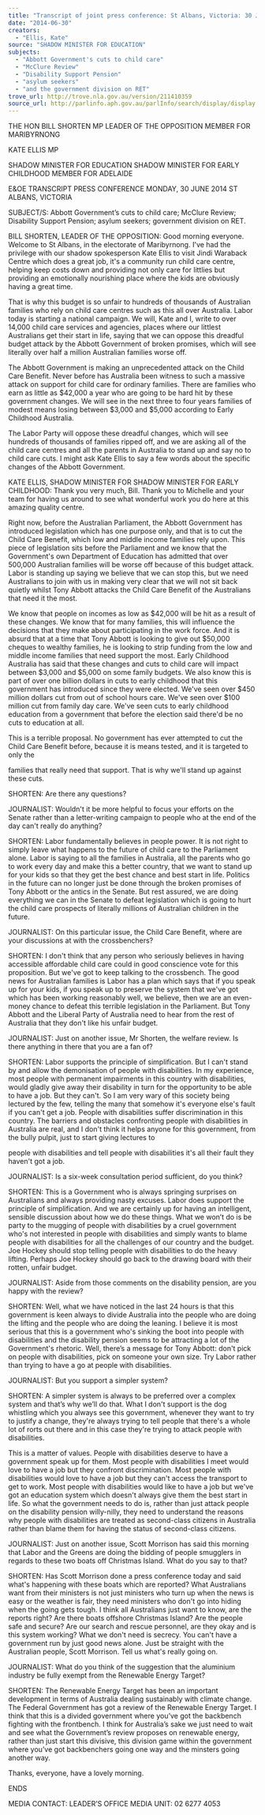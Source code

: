 ```yaml
---
title: "Transcript of joint press conference: St Albans, Victoria: 30 June 2014: Abbott Government's cuts to child care; McClure Review; Disability Support Pension; asylum seekers; and the government division on RET"
date: "2014-06-30"
creators:
  - "Ellis, Kate"
source: "SHADOW MINISTER FOR EDUCATION"
subjects:
  - "Abbott Government's cuts to child care"
  - "McClure Review"
  - "Disability Support Pension"
  - "asylum seekers"
  - "and the government division on RET"
trove_url: http://trove.nla.gov.au/version/211410359
source_url: http://parlinfo.aph.gov.au/parlInfo/search/display/display.w3p;query=Id%3A%22media/pressrel/3254347%22
---
```


 

 THE HON BILL SHORTEN MP  LEADER OF THE OPPOSITION  MEMBER FOR MARIBYRNONG   

 KATE ELLIS MP 

 SHADOW MINISTER FOR EDUCATION  SHADOW MINISTER FOR EARLY CHILDHOOD  MEMBER FOR ADELAIDE   

 

 E&OE TRANSCRIPT  PRESS CONFERENCE  MONDAY, 30 JUNE 2014  ST ALBANS, VICTORIA   

 SUBJECT/S: Abbott Government’s cuts to child care; McClure Review;  Disability Support Pension; asylum seekers; government division on  RET.    

 BILL SHORTEN, LEADER OF THE OPPOSITION: Good morning everyone.  Welcome to St Albans, in the electorate of Maribyrnong. I've had the privilege  with our shadow spokesperson Kate Ellis to visit Jindi Waraback Centre which  does a great job, it's a community run child care centre, helping keep costs down  and providing not only care for littlies but providing an emotionally nourishing  place where the kids are obviously having a great time.    

 That is why this budget is so unfair to hundreds of thousands of Australian  families who rely on child care centres such as this all over Australia. Labor today  is starting a national campaign. We will, Kate and I, write to over 14,000 child  care services and agencies, places where our littlest Australians get their start in  life, saying that we can oppose this dreadful budget attack by the Abbott  Government of broken promises, which will see literally over half a million  Australian families worse off.  

 

 The Abbott Government is making an unprecedented attack on the Child Care  Benefit. Never before has Australia been witness to such a massive attack on  support for child care for ordinary families. There are families who earn as little  as $42,000 a year who are going to be hard hit by these government changes.  We will see in the next three to four years families of modest means losing  between $3,000 and $5,000 according to Early Childhood Australia.    

 The Labor Party will oppose these dreadful changes, which will see hundreds of  thousands of families ripped off, and we are asking all of the child care centres  and all the parents in Australia to stand up and say no to child care cuts. I might  ask Kate Ellis to say a few words about the specific changes of the Abbott  Government.   

 KATE ELLIS, SHADOW MINISTER FOR SHADOW MINISTER FOR EARLY  CHILDHOOD: Thank you very much, Bill. Thank you to Michelle and your team  for having us around to see what wonderful work you do here at this amazing  quality centre.    

 Right now, before the Australian Parliament, the Abbott Government has  introduced legislation which has one purpose only, and that is to cut the Child  Care Benefit, which low and middle income families rely upon. This piece of  legislation sits before the Parliament and we know that the Government's own  Department of Education has admitted that over 500,000 Australian families will  be worse off because of this budget attack. Labor is standing up saying we  believe that we can stop this, but we need Australians to join with us in making  very clear that we will not sit back quietly whilst Tony Abbott attacks the Child  Care Benefit of the Australians that need it the most.    

 We know that people on incomes as low as $42,000 will be hit as a result of  these changes. We know that for many families, this will influence the decisions  that they make about participating in the work force. And it is absurd that at a  time that Tony Abbott is looking to give out $50,000 cheques to wealthy families,  he is looking to strip funding from the low and middle income families that need  support the most. Early Childhood Australia has said that these changes and cuts  to child care will impact between $3,000 and $5,000 on some family budgets.  We also know this is part of over one billion dollars in cuts to early childhood that  this government has introduced since they were elected.   We've seen over $450 million dollars cut from out of school hours care. We've  seen over $100 million cut from family day care. We've seen cuts to early  childhood education from a government that before the election said there'd be  no cuts to education at all.    

 This is a terrible proposal. No government has ever attempted to cut the Child  Care Benefit before, because it is means tested, and it is targeted to only the 

 families that really need that support. That is why we'll stand up against these  cuts.   

 SHORTEN: Are there any questions? 

 JOURNALIST: Wouldn't it be more helpful to focus your efforts on the Senate  rather than a letter-writing campaign to people who at the end of the day can't  really do anything?   

 SHORTEN: Labor fundamentally believes in people power. It is not right to  simply leave what happens to the future of child care to the Parliament alone.  Labor is saying to all the families in Australia, all the parents who go to work  every day and make this a better country, that we want to stand up for your kids  so that they get the best chance and best start in life. Politics in the future can  no longer just be done through the broken promises of Tony Abbott or the antics  in the Senate. But rest assured, we are doing everything we can in the Senate to  defeat legislation which is going to hurt the child care prospects of literally  millions of Australian children in the future.   

 JOURNALIST: On this particular issue, the Child Care Benefit, where are your  discussions at with the crossbenchers?   

 SHORTEN: I don't think that any person who seriously believes in having  accessible affordable child care could in good conscience vote for this  proposition. But we've got to keep talking to the crossbench. The good news for  Australian families is Labor has a plan which says that if you speak up for your  kids, if you speak up to preserve the system that we've got which has been  working reasonably well, we believe, then we are an even-money chance to  defeat this terrible legislation in the Parliament. But Tony Abbott and the Liberal  Party of Australia need to hear from the rest of Australia that they don't like his  unfair budget.   

 JOURNALIST: Just on another issue, Mr Shorten, the welfare review. Is there  anything in there that you are a fan of?   

 SHORTEN: Labor supports the principle of simplification. But I can't stand by  and allow the demonisation of people with disabilities. In my experience, most  people with permanent impairments in this country with disabilities, would gladly  give away their disability in turn for the opportunity to be able to have a job. But  they can't. So I am very wary of this society being lectured by the few, telling  the many that somehow it's everyone else's fault if you can't get a job. People  with disabilities suffer discrimination in this country. The barriers and obstacles  confronting people with disabilities in Australia are real, and I don't think it helps  anyone for this government, from the bully pulpit, just to start giving lectures to 

 people with disabilities and tell people with disabilities it's all their fault they  haven't got a job.   

 JOURNALIST: Is a six-week consultation period sufficient, do you think?   

 SHORTEN: This is a Government who is always springing surprises on  Australians and always providing nasty excuses. Labor does support the principle  of simplification. And we are certainly up for having an intelligent, sensible  discussion about how we do these things. What we won’t do is be party to the  mugging of people with disabilities by a cruel government who's not interested in  people with disabilities and simply wants to blame people with disabilities for all  the challenges of our country and the budget. Joe Hockey should stop telling  people with disabilities to do the heavy lifting. Perhaps Joe Hockey should go  back to the drawing board with their rotten, unfair budget. 

 JOURNALIST: Aside from those comments on the disability pension, are you  happy with the review?   

 SHORTEN: Well, what we have noticed in the last 24 hours is that this  government is keen always to divide Australia into the people who are doing the  lifting and the people who are doing the leaning. I believe it is most serious that  this is a government who's sinking the boot into people with disabilities and the  disability pension seems to be attracting a lot of the Government's rhetoric. Well,  there’s a message for Tony Abbott: don't pick on people with disabilities, pick on  someone your own size. Try Labor rather than trying to have a go at people with  disabilities.   

 JOURNALIST: But you support a simpler system?   

 SHORTEN: A simpler system is always to be preferred over a complex system  and that’s why we’ll do that. What I don't support is the dog whistling which you  always see this government, whenever they want to try to justify a change,  they're always trying to tell people that there's a whole lot of rorts out there and  in this case they're trying to attack people with disabilities.    

 This is a matter of values. People with disabilities deserve to have a government  speak up for them. Most people with disabilities I meet would love to have a job  but they confront discrimination. Most people with disabilities would love to have  a job but they can't access the transport to get to work. Most people with  disabilities would like to have a job but we've got an education system which  doesn't always give them the best start in life. So what the government needs to  do is, rather than just attack people on the disability pension willy-nilly, they  need to understand the reasons why people with disabilities are treated as  second-class citizens in Australia rather than blame them for having the status of  second-class citizens. 

 

 JOURNALIST: Just on another issue, Scott Morrison has said this morning that  Labor and the Greens are doing the bidding of people smugglers in regards to  these two boats off Christmas Island. What do you say to that?   

 SHORTEN: Has Scott Morrison done a press conference today and said what's  happening with these boats which are reported? What Australians want from  their ministers is not just ministers who turn up when the news is easy or the  weather is fair, they need ministers who don't go into hiding when the going gets  tough. I think all Australians just want to know, are the reports right? Are there  boats offshore Christmas Island? Are the people safe and secure? Are our search  and rescue personnel, are they okay and is this system working? What we don't  need is secrecy. You can't have a government run by just good news alone. Just  be straight with the Australian people, Scott Morrison. Tell us what's really going  on.   

 JOURNALIST: What do you think of the suggestion that the aluminium industry  be fully exempt from the Renewable Energy Target?   

 SHORTEN: The Renewable Energy Target has been an important development  in terms of Australia dealing sustainably with climate change. The Federal  Government has got a review of the Renewable Energy Target. I think that this  is a divided government where you’ve got the backbench fighting with the  frontbench. I think for Australia’s sake we just need to wait and see what the  Government’s review proposes on renewable energy, rather than just start this  divisive, this division game within the government where you’ve got  backbenchers going one way and the minsters going another way.    

 Thanks, everyone, have a lovely morning.   

 ENDS   

 MEDIA CONTACT: LEADER’S OFFICE MEDIA UNIT: 02 6277 4053   

